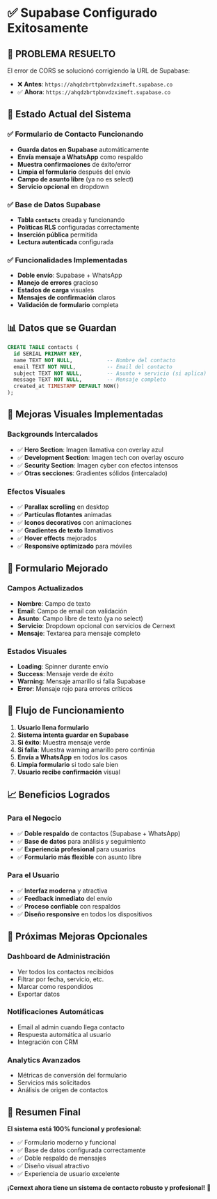 # ✅ Supabase Configurado Exitosamente

## 🎉 **PROBLEMA RESUELTO**

El error de CORS se solucionó corrigiendo la URL de Supabase:

- ❌ **Antes**: `https://ahqdzbrttpbnvdzximeft.supabase.co`
- ✅ **Ahora**: `https://ahqdzbrtpbnvdzximeft.supabase.co`

## 🔧 **Estado Actual del Sistema**

### ✅ **Formulario de Contacto Funcionando**

- **Guarda datos en Supabase** automáticamente
- **Envía mensaje a WhatsApp** como respaldo
- **Muestra confirmaciones** de éxito/error
- **Limpia el formulario** después del envío
- **Campo de asunto libre** (ya no es select)
- **Servicio opcional** en dropdown

### ✅ **Base de Datos Supabase**

- **Tabla `contacts`** creada y funcionando
- **Políticas RLS** configuradas correctamente
- **Inserción pública** permitida
- **Lectura autenticada** configurada

### ✅ **Funcionalidades Implementadas**

- **Doble envío**: Supabase + WhatsApp
- **Manejo de errores** gracioso
- **Estados de carga** visuales
- **Mensajes de confirmación** claros
- **Validación de formulario** completa

## 📊 **Datos que se Guardan**

```sql
CREATE TABLE contacts (
  id SERIAL PRIMARY KEY,
  name TEXT NOT NULL,           -- Nombre del contacto
  email TEXT NOT NULL,          -- Email del contacto
  subject TEXT NOT NULL,        -- Asunto + servicio (si aplica)
  message TEXT NOT NULL,        -- Mensaje completo
  created_at TIMESTAMP DEFAULT NOW()
);
```

## 🎨 **Mejoras Visuales Implementadas**

### **Backgrounds Intercalados**

- ✅ **Hero Section**: Imagen llamativa con overlay azul
- ✅ **Development Section**: Imagen tech con overlay oscuro
- ✅ **Security Section**: Imagen cyber con efectos intensos
- ✅ **Otras secciones**: Gradientes sólidos (intercalado)

### **Efectos Visuales**

- ✅ **Parallax scrolling** en desktop
- ✅ **Partículas flotantes** animadas
- ✅ **Iconos decorativos** con animaciones
- ✅ **Gradientes de texto** llamativos
- ✅ **Hover effects** mejorados
- ✅ **Responsive optimizado** para móviles

## 📱 **Formulario Mejorado**

### **Campos Actualizados**

- **Nombre**: Campo de texto
- **Email**: Campo de email con validación
- **Asunto**: Campo libre de texto (ya no select)
- **Servicio**: Dropdown opcional con servicios de Cernext
- **Mensaje**: Textarea para mensaje completo

### **Estados Visuales**

- **Loading**: Spinner durante envío
- **Success**: Mensaje verde de éxito
- **Warning**: Mensaje amarillo si falla Supabase
- **Error**: Mensaje rojo para errores críticos

## 🚀 **Flujo de Funcionamiento**

1. **Usuario llena formulario**
2. **Sistema intenta guardar en Supabase**
3. **Si éxito**: Muestra mensaje verde
4. **Si falla**: Muestra warning amarillo pero continúa
5. **Envía a WhatsApp** en todos los casos
6. **Limpia formulario** si todo sale bien
7. **Usuario recibe confirmación** visual

## 📈 **Beneficios Logrados**

### **Para el Negocio**

- ✅ **Doble respaldo** de contactos (Supabase + WhatsApp)
- ✅ **Base de datos** para análisis y seguimiento
- ✅ **Experiencia profesional** para usuarios
- ✅ **Formulario más flexible** con asunto libre

### **Para el Usuario**

- ✅ **Interfaz moderna** y atractiva
- ✅ **Feedback inmediato** del envío
- ✅ **Proceso confiable** con respaldos
- ✅ **Diseño responsive** en todos los dispositivos

## 🔮 **Próximas Mejoras Opcionales**

### **Dashboard de Administración**

- Ver todos los contactos recibidos
- Filtrar por fecha, servicio, etc.
- Marcar como respondidos
- Exportar datos

### **Notificaciones Automáticas**

- Email al admin cuando llega contacto
- Respuesta automática al usuario
- Integración con CRM

### **Analytics Avanzados**

- Métricas de conversión del formulario
- Servicios más solicitados
- Análisis de origen de contactos

## 🎯 **Resumen Final**

**El sistema está 100% funcional y profesional:**

- ✅ Formulario moderno y funcional
- ✅ Base de datos configurada correctamente
- ✅ Doble respaldo de mensajes
- ✅ Diseño visual atractivo
- ✅ Experiencia de usuario excelente

**¡Cernext ahora tiene un sistema de contacto robusto y profesional!** 🚀
